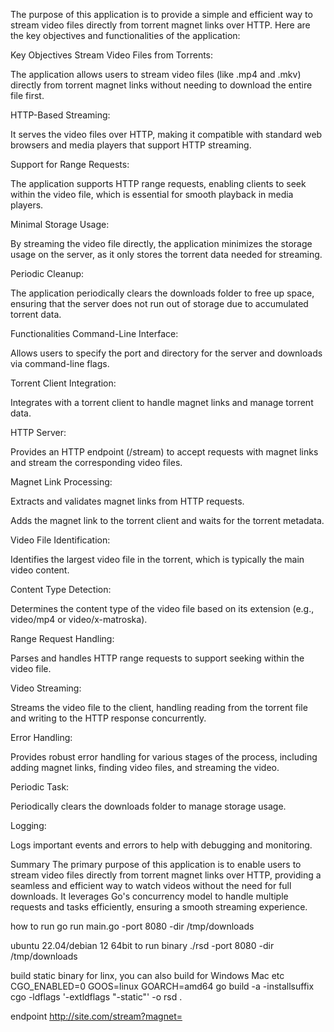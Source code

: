 The purpose of this application is to provide a simple and efficient way to stream video files directly from torrent magnet links over HTTP. Here are the key objectives and functionalities of the application:

Key Objectives
Stream Video Files from Torrents:

The application allows users to stream video files (like .mp4 and .mkv) directly from torrent magnet links without needing to download the entire file first.

HTTP-Based Streaming:

It serves the video files over HTTP, making it compatible with standard web browsers and media players that support HTTP streaming.

Support for Range Requests:

The application supports HTTP range requests, enabling clients to seek within the video file, which is essential for smooth playback in media players.

Minimal Storage Usage:

By streaming the video file directly, the application minimizes the storage usage on the server, as it only stores the torrent data needed for streaming.

Periodic Cleanup:

The application periodically clears the downloads folder to free up space, ensuring that the server does not run out of storage due to accumulated torrent data.

Functionalities
Command-Line Interface:

Allows users to specify the port and directory for the server and downloads via command-line flags.

Torrent Client Integration:

Integrates with a torrent client to handle magnet links and manage torrent data.

HTTP Server:

Provides an HTTP endpoint (/stream) to accept requests with magnet links and stream the corresponding video files.

Magnet Link Processing:

Extracts and validates magnet links from HTTP requests.

Adds the magnet link to the torrent client and waits for the torrent metadata.

Video File Identification:

Identifies the largest video file in the torrent, which is typically the main video content.

Content Type Detection:

Determines the content type of the video file based on its extension (e.g., video/mp4 or video/x-matroska).

Range Request Handling:

Parses and handles HTTP range requests to support seeking within the video file.

Video Streaming:

Streams the video file to the client, handling reading from the torrent file and writing to the HTTP response concurrently.

Error Handling:

Provides robust error handling for various stages of the process, including adding magnet links, finding video files, and streaming the video.

Periodic Task:

Periodically clears the downloads folder to manage storage usage.

Logging:

Logs important events and errors to help with debugging and monitoring.

Summary
The primary purpose of this application is to enable users to stream video files directly from torrent magnet links over HTTP, providing a seamless and efficient way to watch videos without the need for full downloads. It leverages Go's concurrency model to handle multiple requests and tasks efficiently, ensuring a smooth streaming experience.


how to run
go run main.go -port 8080 -dir /tmp/downloads

ubuntu 22.04/debian 12 64bit
to run binary
./rsd -port 8080 -dir /tmp/downloads


build static binary for linx, you can also build for Windows Mac etc
CGO_ENABLED=0 GOOS=linux GOARCH=amd64 go build -a -installsuffix cgo -ldflags '-extldflags "-static"' -o rsd .


endpoint http://site.com/stream?magnet=
